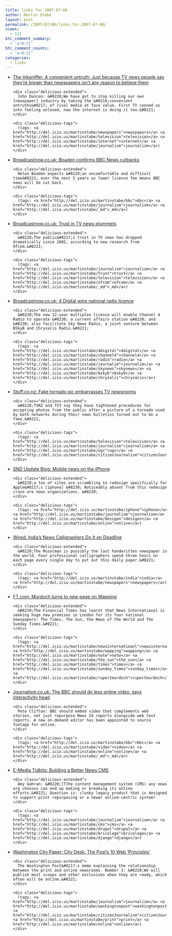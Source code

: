 ```yaml
---
title: links for 2007-07-06
author: Martin Stabe
layout: post
permalink: /2007/07/06/links-for-2007-07-06/
views:
  - 111
btc_comment_summary:
  - 'a:0:{}'
btc_comment_counts:
  - 'a:0:{}'
categories:
  - links
---
```

<ul class="delicious">
  <li>
    <div class="delicious-link">
      <a href="http://blog.inksniffer.com/2007/07/02/nielsen-tv-gore-statistics-metrics.aspx">The Inksniffer: A convenient untruth: Just because TV news people say they&#8217;re bigger than newspapers isn&#8217;t any reason to believe them</a>
    </div>
    
    <div class="delicious-extended">
      John Duncan: &#8220;We have got to stop killing our own [newspaper] industry by taking the &#8216;convenient untruths&#8217; of rival media at face value. First TV conned us into feeling unloved, now the internet is doing it too.&#8221;
    </div>
    
    <div class="delicious-tags">
      (tags: <a href="http://del.icio.us/martinstabe/newspapers">newspapers</a> <a href="http://del.icio.us/martinstabe/television">television</a> <a href="http://del.icio.us/martinstabe/internet">internet</a> <a href="http://del.icio.us/martinstabe/journalism">journalism</a>)
    </div>
  </li>
  
  <li>
    <div class="delicious-link">
      <a href="http://www.broadcastnow.co.uk/broadcastnowArticle.aspx?intStoryID=169949">Broadcastnow.co.uk: Boaden confirms BBC News cutbacks</a>
    </div>
    
    <div class="delicious-extended">
      Helen Boaden expects &#8220;an uncomfortable and difficult time&#8221; over the next 5 years as lower licence fee means BBC news will be cut back.
    </div>
    
    <div class="delicious-tags">
      (tags: <a href="http://del.icio.us/martinstabe/bbc">bbc</a> <a href="http://del.icio.us/martinstabe/journalism">journalism</a> <a href="http://del.icio.us/martinstabe/_md">_md</a>)
    </div>
  </li>
  
  <li>
    <div class="delicious-link">
      <a href="http://www.broadcastnow.co.uk/broadcastnowArticle.aspx?intStoryID=169940">Broadcastnow.co.uk: Trust in TV news plummets</a>
    </div>
    
    <div class="delicious-extended">
      &#8220;The public&#8217;s trust in TV news has dropped dramatically since 2002, according to new research from Ofcom.&#8221;
    </div>
    
    <div class="delicious-tags">
      (tags: <a href="http://del.icio.us/martinstabe/journalism">journalism</a> <a href="http://del.icio.us/martinstabe/trust">trust</a> <a href="http://del.icio.us/martinstabe/television">television</a> <a href="http://del.icio.us/martinstabe/ofcom">ofcom</a> <a href="http://del.icio.us/martinstabe/_md">_md</a>)
    </div>
  </li>
  
  <li>
    <div class="delicious-link">
      <a href="http://www.broadcastnow.co.uk/broadcastnowArticle.aspx?intStoryID=169950">Broadcastnow.co.uk: 4 Digital wins national radio licence</a>
    </div>
    
    <div class="delicious-extended">
      &#8220;The new 12-year multiplex licence will enable Channel 4 Radio to operate &#8230; a current affairs station &#8230; and &#8230; also facilitate Sky News Radio, a joint venture between BSkyB and Chrysalis Radio.&#8221;
    </div>
    
    <div class="delicious-tags">
      (tags: <a href="http://del.icio.us/martinstabe/4digital">4digital</a> <a href="http://del.icio.us/martinstabe/channel4">channel4</a> <a href="http://del.icio.us/martinstabe/radio">radio</a> <a href="http://del.icio.us/martinstabe/journalim">journalim</a> <a href="http://del.icio.us/martinstabe/skynews">skynews</a> <a href="http://del.icio.us/martinstabe/bskyb">bskyb</a> <a href="http://del.icio.us/martinstabe/chrysalis">chrysalis</a>)
    </div>
  </li>
  
  <li>
    <div class="delicious-link">
      <a href="http://www.stuff.co.nz/4118666a1869.html">Stuff.co.nz: Fake tornado pic embarrasses TV newsrooms</a>
    </div>
    
    <div class="delicious-extended">
      &#8220;TVNZ and TV3 say they have tightened procedures for accepting photos from the public after a picture of a tornado used by both networks during their news bulletins turned out to be a fake.&#8221;
    </div>
    
    <div class="delicious-tags">
      (tags: <a href="http://del.icio.us/martinstabe/television">television</a> <a href="http://del.icio.us/martinstabe/journalism">journalism</a> <a href="http://del.icio.us/martinstabe/ugc">ugc</a> <a href="http://del.icio.us/martinstabe/citizenJournalism">citizenJournalism</a>)
    </div>
  </li>
  
  <li>
    <div class="delicious-link">
      <a href="http://www.snd.org/update/2007/07/mobile-news-on-iphone.html">SND Update Blog: Mobile news on the iPhone</a>
    </div>
    
    <div class="delicious-extended">
      &#8220;a ton of sites are scrambling to redesign specifically for Apple&#8217;s [iphone] &#8230; Noticeably absent from this redesign craze are news organizations. &#8220;
    </div>
    
    <div class="delicious-tags">
      (tags: <a href="http://del.icio.us/martinstabe/iphone">iphone</a> <a href="http://del.icio.us/martinstabe/journalism">journalism</a> <a href="http://del.icio.us/martinstabe/desigon">desigon</a> <a href="http://del.icio.us/martinstabe/online">online</a>)
    </div>
  </li>
  
  <li>
    <div class="delicious-link">
      <a href="http://www.wired.com/culture/lifestyle/multimedia/2007/07/gallery_calligraphers">Wired: India&#8217;s News Calligraphers Do It on Deadline</a>
    </div>
    
    <div class="delicious-extended">
      &#8220;The Musalman is possibly the last handwritten newspaper in the world. Four professional calligraphers spend three hours on each page every single day to put out this daily paper.&#8221;
    </div>
    
    <div class="delicious-tags">
      (tags: <a href="http://del.icio.us/martinstabe/india">india</a> <a href="http://del.icio.us/martinstabe/newspapers">newspapers</a>)
    </div>
  </li>
  
  <li>
    <div class="delicious-link">
      <a href="http://www.ft.com/cms/s/4f547b54-2b38-11dc-85f9-000b5df10621.html">FT.com: Murdoch turns to new page on Wapping</a>
    </div>
    
    <div class="delicious-extended">
      &#8220;The Financial Times has learnt that News International is seeking huge new premises in London for its four national newspapers: The Times, The Sun, the News of the World and The Sunday Times.&#8221;
    </div>
    
    <div class="delicious-tags">
      (tags: <a href="http://del.icio.us/martinstabe/newsinternatioanl">newsinternatioanl</a> <a href="http://del.icio.us/martinstabe/wapping">wapping</a> <a href="http://del.icio.us/martinstabe/notw">notw</a> <a href="http://del.icio.us/martinstabe/the_sun">the_sun</a> <a href="http://del.icio.us/martinstabe/times">times</a> <a href="http://del.icio.us/martinstabe/sunday_times">sunday_times</a> <a href="http://del.icio.us/martinstabe/rupertmurdoch">rupertmurdoch</a>)
    </div>
  </li>
  
  <li>
    <div class="delicious-link">
      <a href="http://www.journalism.co.uk/news/story3407.shtml">Journalism.co.uk: The BBC should do less online video, says interactivity head</a>
    </div>
    
    <div class="delicious-extended">
      Pete Clifton: BBC should embed video that complements web stories, not just repurpose News 24 reports alongside web text reports. A new on-demand editor has been appointed to source footage for online.
    </div>
    
    <div class="delicious-tags">
      (tags: <a href="http://del.icio.us/martinstabe/bbc">bbc</a> <a href="http://del.icio.us/martinstabe/video">video</a> <a href="http://del.icio.us/martinstabe/online">online</a> <a href="http://del.icio.us/martinstabe/_md">_md</a>)
    </div>
  </li>
  
  <li>
    <div class="delicious-link">
      <a href="http://www.poynter.org/column.asp?id=31&#038;aid=126113">E-Media Tidbits: Building a Better News CMS</a>
    </div>
    
    <div class="delicious-extended">
      Amy Gahran: &#8220;[T]he content management system (CMS) any news org chooses can end up making or breaking its online efforts.&#8221; Question is: clunky legacy product that is designed to support print repurposing or a newer online-centric system?
    </div>
    
    <div class="delicious-tags">
      (tags: <a href="http://del.icio.us/martinstabe/journalism">journalism</a> <a href="http://del.icio.us/martinstabe/cms">cms</a> <a href="http://del.icio.us/martinstabe/drupal">drupal</a> <a href="http://del.icio.us/martinstabe/bricolage">bricolage</a> <a href="http://del.icio.us/martinstabe/django">django</a>)
    </div>
  </li>
  
  <li>
    <div class="delicious-link">
      <a href="http://www.washingtoncitypaper.com/blogs/citydesk/index.php/2007/07/05/the-posts-10-web-principles/">Washington City Paper: City Desk: The Post&#8217;s 10 Web &#8216;Principles&#8217;</a>
    </div>
    
    <div class="delicious-extended">
      The Washington Post&#8217;s memo explaining the relationship between the print and online newsrooms. Number 3: &#8220;We will publish most scoops and other exclusives when they are ready, which often will be online.&#8221;
    </div>
    
    <div class="delicious-tags">
      (tags: <a href="http://del.icio.us/martinstabe/journalism">journalism</a> <a href="http://del.icio.us/martinstabe/washingtonpost">washingtonpost</a> <a href="http://del.icio.us/martinstabe/citizenJournalism">citizenJournalism</a> <a href="http://del.icio.us/martinstabe/print">print</a> <a href="http://del.icio.us/martinstabe/online">online</a>)
    </div>
  </li>
</ul>